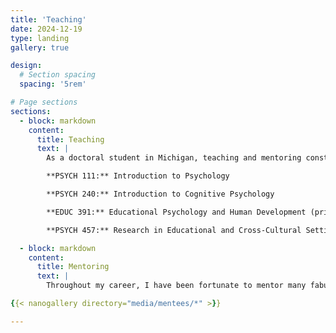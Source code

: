 ```yaml
---
title: 'Teaching'
date: 2024-12-19
type: landing
gallery: true

design:
  # Section spacing
  spacing: '5rem'

# Page sections
sections:
  - block: markdown
    content:
      title: Teaching
      text: |
        As a doctoral student in Michigan, teaching and mentoring constitute an important part of our training. Below is a list of courses I have taught, either as a graduate student instructor or as a primary instructor.

        **PSYCH 111:** Introduction to Psychology

        **PSYCH 240:** Introduction to Cognitive Psychology

        **EDUC 391:** Educational Psychology and Human Development (primary instructor)

        **PSYCH 457:** Research in Educational and Cross-Cultural Settings

  - block: markdown
    content:
      title: Mentoring
      text: |
        Throughout my career, I have been fortunate to mentor many fabulous undergraduate student research assistants. Here are some of them presenting their work at various conferences.

{{< nanogallery directory="media/mentees/*" >}}

---
```

